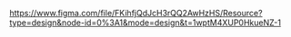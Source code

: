 https://www.figma.com/file/FKihfjQdJcH3rQQ2AwHzHS/Resource?type=design&node-id=0%3A1&mode=design&t=1wptM4XUP0HkueNZ-1
